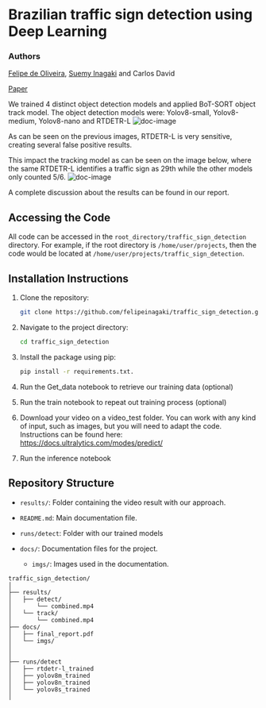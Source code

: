 # Brazilian traffic sign detection using Deep Learning
### Authors
[Felipe de Oliveira](https://github.com/felipeinagaki), [Suemy Inagaki](https://github.com/suemyinagaki) and Carlos David

[Paper](https://github.com/felipeinagaki/traffic_sign_detection/blob/main/docs/final-report.pdf)

We trained 4 distinct object detection models and applied BoT-SORT object track model. 
The object detection models were: Yolov8-small, Yolov8-medium, Yolov8-nano and RTDETR-L
![doc-image](docs/imgs/doc_im_1.png)

As can be seen on the previous images, RTDETR-L is very sensitive, creating several false positive results.

This impact the tracking model as can be seen on the image below, where the same RTDETR-L identifies a traffic sign as 29th while the other models only counted 5/6.
![doc-image](docs/imgs/doc_im_2.png)

A complete discussion about the results can be found in our report.
## Accessing the Code

All code can be accessed in the `root_directory/traffic_sign_detection` directory. For example, if the root directory is `/home/user/projects`, then the code would be located at `/home/user/projects/traffic_sign_detection`.



## Installation Instructions

1. Clone the repository:

    ```bash
    git clone https://github.com/felipeinagaki/traffic_sign_detection.git
    ```

2. Navigate to the project directory:

    ```bash
    cd traffic_sign_detection
    ```

3. Install the package using pip:

    ```bash
    pip install -r requirements.txt.
    ```
4. Run the Get_data notebook to retrieve our training data (optional)

5. Run the train notebook to repeat out training process (optional)

6. Download your video on a video_test folder. You can work with any kind of input, such as images, but you will need to adapt the code. Instructions can be found here: https://docs.ultralytics.com/modes/predict/

7. Run the inference notebook 

## Repository Structure

- `results/`: Folder containing the video result with our approach.

- `README.md`: Main documentation file.

- `runs/detect`: Folder with our trained models
- `docs/`: Documentation files for the project.
    - `imgs/`: Images used in the documentation.

    
```{sh} 
traffic_sign_detection/
│
├── results/
│   ├── detect/
│       └── combined.mp4
│   └── track/
│       └── combined.mp4
├── docs/
│   ├── final_report.pdf
│   └── imgs/
│      
│
├── runs/detect
│   ├── rtdetr-l_trained
│   ├── yolov8m_trained
│   ├── yolov8n_trained
│   └── yolov8s_trained
│
  
```

